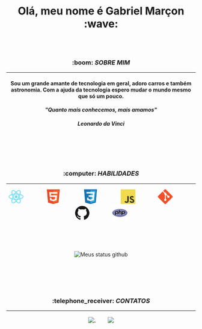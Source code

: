 
<div align="center"><h1>Olá, meu nome é Gabriel Marçon :wave: </h1> </div>
<br><br>

<div align="center"><h3> :boom: <i>SOBRE MIM </i></h3></div>

<hr>
<div align="center">
<h4> Sou um grande amante de tecnologia em geral, adoro carros e também astronomia. Com a ajuda da tecnologia espero mudar o mundo mesmo que só um pouco. 


<h4><i> "Quanto mais conhecemos, mais amamos"</i></h4>
  <h5><i>Leonardo da Vinci</i></h5>

<br><br><br><br>

<div align="center" s><h3> :computer: <i> HABILIDADES</i> </h3></div>

<hr>
<p align="center">

<img width="40" src="https://raw.githubusercontent.com/devicons/devicon/master/icons/react/react-original.svg">
&nbsp;&nbsp;&nbsp;&nbsp;&nbsp;&nbsp;&nbsp;&nbsp;&nbsp;&nbsp;&nbsp;&nbsp;&nbsp;
<img width="40" src="https://raw.githubusercontent.com/devicons/devicon/master/icons/html5/html5-original.svg">
&nbsp;&nbsp;&nbsp;&nbsp;&nbsp;&nbsp;&nbsp;&nbsp;&nbsp;&nbsp;&nbsp;&nbsp;&nbsp;
<img width="40" src="https://raw.githubusercontent.com/devicons/devicon/master/icons/css3/css3-original.svg">
&nbsp;&nbsp;&nbsp;&nbsp;&nbsp;&nbsp;&nbsp;&nbsp;&nbsp;&nbsp;&nbsp;&nbsp;&nbsp;
<img width="40" src="https://raw.githubusercontent.com/devicons/devicon/master/icons/javascript/javascript-original.svg">
&nbsp;&nbsp;&nbsp;&nbsp;&nbsp;&nbsp;&nbsp;&nbsp;&nbsp;&nbsp;&nbsp;&nbsp;&nbsp;
<img width="40" src="https://raw.githubusercontent.com/devicons/devicon/master/icons/git/git-original.svg">
&nbsp;&nbsp;&nbsp;&nbsp;&nbsp;&nbsp;&nbsp;&nbsp;&nbsp;&nbsp;&nbsp;&nbsp;&nbsp;
<img width="40" src="https://raw.githubusercontent.com/devicons/devicon/master/icons/github/github-original.svg">
&nbsp;&nbsp;&nbsp;&nbsp;&nbsp;&nbsp;&nbsp;&nbsp;&nbsp;&nbsp;&nbsp;&nbsp;&nbsp;
<img width="40" src="https://raw.githubusercontent.com/devicons/devicon/master/icons/php/php-original.svg">

</p>
<br><br><br>

 ![Meus status github](https://github-readme-stats.vercel.app/api?username=gmarconleal&theme=gotham&custom_title=MEUS%20STATUS%20GITHUB&locale=pt-BR)
  
</a>

<br><br><br><br>

<div align="center"><h3> :telephone_receiver: <i>CONTATOS</i> </h3></div>
<hr>

<p align="center">

  <a href="https://www.linkedin.com/in/gabriel-marçon-9b86a2180/">
  <img align="center" src="https://img.icons8.com/fluent/48/000000/linkedin.png"/>
  </a>
  &nbsp;&nbsp;&nbsp;&nbsp;&nbsp;&nbsp;&nbsp;
  
  <a align="center" href="mailto:gmarconleal@gmail.com">
  <img align="center" src="https://img.icons8.com/fluent/48/000000/gmail-new.png"/>
  </a>

  

</p>




